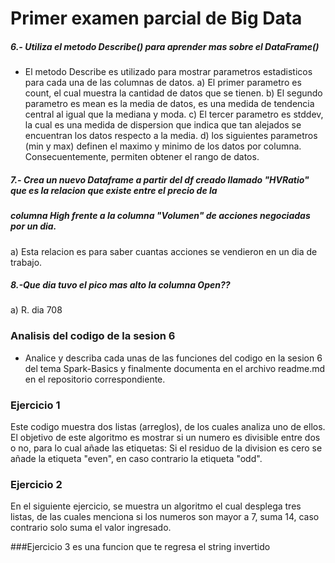 # Primer examen parcial de Big Data

##### 6.- Utiliza el metodo Describe() para aprender mas sobre el DataFrame()
- El metodo Describe es utilizado para mostrar parametros estadisticos para cada una de las columnas de datos.
	a) El primer parametro es count, el cual muestra la cantidad de datos que se tienen.
	b) El segundo parametro es mean es la media de datos, es una medida de tendencia central al igual que la mediana y moda.
	c) El tercer parametro es stddev, la cual es una medida de dispersion que indica que tan alejados se encuentran los datos respecto a la media.
	d) los siguientes parametros (min y max) definen el maximo y minimo de los datos por columna. Consecuentemente, permiten obtener el rango de datos.

##### 7.- Crea un nuevo Dataframe a partir del df creado llamado "HVRatio" que es la relacion que existe entre el precio de la 
##### columna High frente a la columna "Volumen" de acciones negociadas por un dia.

a) Esta relacion es para saber cuantas acciones se vendieron en un dia de trabajo.

##### 8.-Que dia tuvo el pico mas alto la columna Open??
a) R. dia 708






### Analisis del codigo de la sesion 6

- Analice y describa cada unas de las funciones del codigo en la sesion 6 del tema Spark-Basics y finalmente documenta en el archivo readme.md
en el repositorio correspondiente.

### Ejercicio 1
Este codigo muestra dos listas (arreglos), de los cuales analiza uno de ellos. El objetivo de este algoritmo es mostrar si un numero es divisible entre dos o no, para lo cual añade las etiquetas: Si el residuo de la division es cero se añade la etiqueta "even", en caso contrario la etiqueta "odd".

### Ejercicio 2
En el siguiente ejercicio, se muestra un algoritmo el cual desplega tres listas, de las cuales menciona si los numeros son mayor a 7, suma 14, caso contrario solo suma el valor ingresado.

###Ejercicio 3 
es una funcion que te regresa el string invertido
